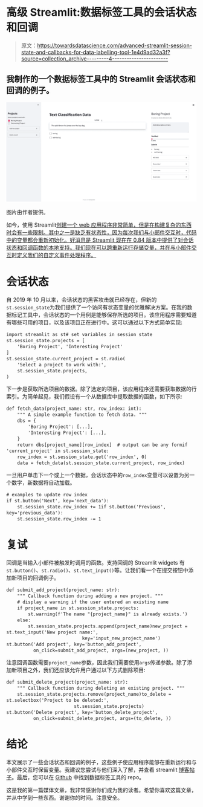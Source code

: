 # 高级 Streamlit:数据标签工具的会话状态和回调

> 原文：<https://towardsdatascience.com/advanced-streamlit-session-state-and-callbacks-for-data-labelling-tool-1e4d9ad32a3f?source=collection_archive---------4----------------------->

## 我制作的一个数据标签工具中的 Streamlit 会话状态和回调的例子。

![](img/0de79948e45bced5ad36917dc652b7f2.png)

图片由作者提供。

如今，使用 Streamlit[创建一个 web 应用程序非常简单，但是在构建复杂的东西时会有一些限制。其中之一是缺乏有状态性，因为每次我们与小部件交互时，代码中的变量都会重新初始化。好消息是 Streamlit 现在在 0.84 版本中提供了对会话状态和回调函数的本地支持。我们现在可以跨重新运行存储变量，并在与小部件交互时定义我们的自定义事件处理程序。](https://streamlit.io/)

# 会话状态

自 2019 年 10 月以来，会话状态的黑客攻击就已经存在，但新的`st.session_state`为我们提供了一个访问有状态变量的优雅解决方案。在我的数据标记工具中，会话状态的一个用例是能够保存所选的项目。该应用程序需要知道有哪些可用的项目，以及该项目正在进行中。这可以通过以下方式简单实现:

```
import streamlit as st# set variables in session state
st.session_state.projects = [
    'Boring Project', 'Interesting Project'
]
st.session_state.current_project = st.radio(
    'Select a project to work with:',
    st.session_state.projects,
)
```

下一步是获取所选项目的数据。除了选定的项目，该应用程序还需要获取数据的行索引。为简单起见，我们假设有一个从数据库中提取数据的函数，如下所示:

```
def fetch_data(project_name: str, row_index: int):
    """ A simple example function to fetch data. """
    dbs = {
        'Boring Project': [...],
        'Interesting Project': [...],
    }
    return dbs[project_name][row_index]  # output can be any formif 'current_project' in st.session_state:
    row_index = st.session_state.get('row_index', 0)
    data = fetch_data(st.session_state.current_project, row_index)
```

一旦用户单击下一个或上一个数据，会话状态中的`row_index`变量可以设置为另一个数字，新数据将自动加载。

```
# examples to update row index
if st.button('Next', key='next_data'):
    st.session_state.row_index += 1if st.button('Previous', key='previous_data'):
    st.session_state.row_index -= 1
```

# 复试

回调是当输入小部件被触发时调用的函数。支持回调的 Streamlit widgets 有`st.button()`、`st.radio()`、`st.text_input()`等。让我们看一个在提交按钮中添加新项目的回调例子。

```
def submit_add_project(project_name: str):
    """ Callback function during adding a new project. """
    # display a warning if the user entered an existing name
    if project_name in st.session_state.projects:
        st.warning(f'The name "{project_name}" is already exists.')
    else:
        st.session_state.projects.append(project_name)new_project = st.text_input('New project name:',
                            key='input_new_project_name')
st.button('Add project', key='button_add_project',
          on_click=submit_add_project, args=(new_project, ))
```

注意回调函数需要`project_name`参数，因此我们需要使用`args`传递参数。除了添加新项目之外，我们还应该允许用户通过以下方式删除项目:

```
def submit_delete_project(project_name: str):
    """ Callback function during deleting an existing project. """
    st.session_state.projects.remove(project_name)to_delete = st.selectbox('Project to be deleted:',
                         st.session_state.projects)
st.button('Delete project', key='button_delete_project',
          on_click=submit_delete_project, args=(to_delete, ))
```

# 结论

本文展示了一些会话状态和回调的例子，这些例子使应用程序能够在重新运行和与小部件交互时保留变量。我建议您尝试与他们深入了解，并查看 streamlit [博客帖子](https://blog.streamlit.io/session-state-for-streamlit/)。最后，您可以在 [Github](https://github.com/chiachong/cry-for-help) 中找到数据标签工具的 repo。

这是我的第一篇媒体文章，我非常感谢你们成为我的读者。希望你喜欢这篇文章，并从中学到一些东西。谢谢你的时间。注意安全。